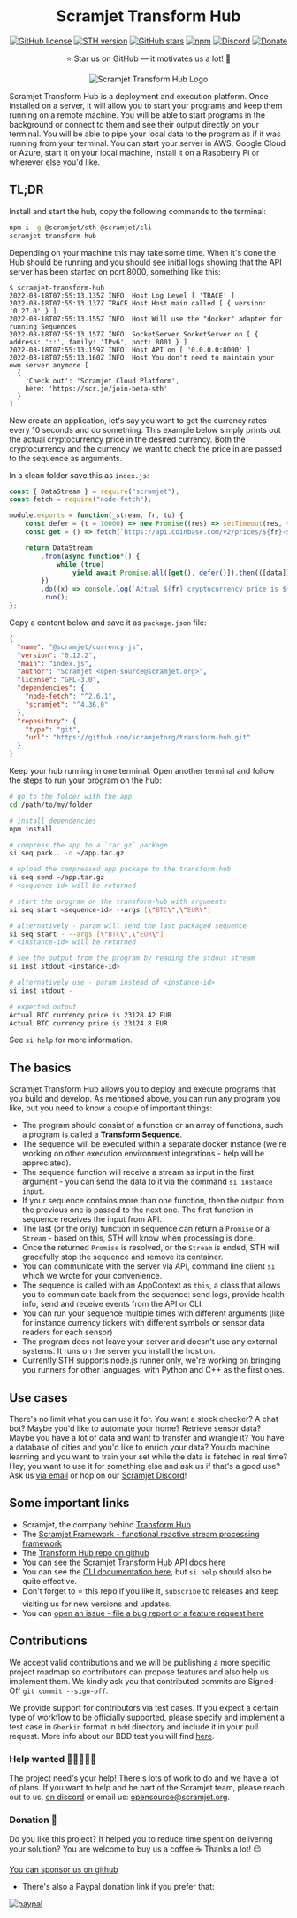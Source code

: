 <h1 align="center"><strong>Scramjet Transform Hub</strong></h1>

<p align="center">
    <a href="https://github.com/scramjetorg/transform-hub/blob/HEAD/LICENSE"><img src="https://img.shields.io/github/license/scramjetorg/transform-hub?color=green&style=plastic" alt="GitHub license" /></a>
    <a href="https://npmjs.org/package/@scramjet/sth"><img src="https://img.shields.io/github/v/tag/scramjetorg/transform-hub?label=version&color=blue&style=plastic" alt="STH version" /></a>
    <a href="https://github.com/scramjetorg/transform-hub"><img src="https://img.shields.io/github/stars/scramjetorg/transform-hub?color=pink&style=plastic" alt="GitHub stars" /></a>
    <a href="https://npmjs.org/package/@scramjet/sth"><img src="https://img.shields.io/npm/dt/@scramjet/sth?color=orange&style=plastic" alt="npm" /></a>
    <a href="https://scr.je/join-community-mg1"><img alt="Discord" src="https://img.shields.io/discord/925384545342201896?label=discord&style=plastic"></a>
    <a href="https://www.paypal.com/cgi-bin/webscr?cmd=_s-xclick&hosted_button_id=7F7V65C43EBMW">
        <img src="https://img.shields.io/badge/Donate-PayPal-green.svg?color=yellow&style=plastic" alt="Donate" />
    </a>
</p>
<p align="center">⭐ Star us on GitHub — it motivates us a lot! 🚀 </p>
<p align="center">
    <img src="https://assets.scramjet.org/sth-logo.svg" alt="Scramjet Transform Hub Logo">
</p>


Scramjet Transform Hub is a deployment and execution platform. Once installed on a server, it will allow you to start your programs and keep them running on a remote machine. You will be able to start programs in the background or connect to them and see their output directly on your terminal. You will be able to pipe your local data to the program as if it was running from your terminal. You can start your server in AWS, Google Cloud or Azure, start it on your local machine, install it on a Raspberry Pi or wherever else you'd like.

## TL;DR

Install and start the hub, copy the following commands to the terminal:

```bash
npm i -g @scramjet/sth @scramjet/cli
scramjet-transform-hub
```

Depending on your machine this may take some time. When it's done the Hub should be running and you should see initial logs showing that the API server has been started on port 8000, something like this:

```shell
$ scramjet-transform-hub
2022-08-18T07:55:13.135Z INFO  Host Log Level [ 'TRACE' ]
2022-08-18T07:55:13.137Z TRACE Host Host main called [ { version: '0.27.0' } ]
2022-08-18T07:55:13.155Z INFO  Host Will use the "docker" adapter for running Sequences
2022-08-18T07:55:13.157Z INFO  SocketServer SocketServer on [ { address: '::', family: 'IPv6', port: 8001 } ]
2022-08-18T07:55:13.159Z INFO  Host API on [ '0.0.0.0:8000' ]
2022-08-18T07:55:13.160Z INFO  Host You don't need to maintain your own server anymore [
  {
    'Check out': 'Scramjet Cloud Platform',
    here: 'https://scr.je/join-beta-sth'
  }
]

```

Now create an application, let's say you want to get the currency rates every 10 seconds and do something. This example below simply prints out the actual cryptocurrency price in the desired currency. Both the cryptocurrency and the currency we want to check the price in are passed to the sequence as arguments.

In a clean folder save this as `index.js`:

```js
const { DataStream } = require("scramjet");
const fetch = require("node-fetch");

module.exports = function(_stream, fr, to) {
    const defer = (t = 10000) => new Promise((res) => setTimeout(res, t));
    const get = () => fetch(`https://api.coinbase.com/v2/prices/${fr}-${to}/spot`).then((res) => res.json());

    return DataStream
        .from(async function*() {
            while (true)
                yield await Promise.all([get(), defer()]).then(([data]) => data);
        })
        .do((x) => console.log(`Actual ${fr} cryptocurrency price is ${x.data.amount} ${to}`)) // add some logic here
        .run();
};
```

Copy a content below and save it as `package.json` file:

```json
{
  "name": "@scramjet/currency-js",
  "version": "0.12.2",
  "main": "index.js",
  "author": "Scramjet <open-source@scramjet.org>",
  "license": "GPL-3.0",
  "dependencies": {
    "node-fetch": "^2.6.1",
    "scramjet": "^4.36.0"
  },
  "repository": {
    "type": "git",
    "url": "https://github.com/scramjetorg/transform-hub.git"
  }
}
```

Keep your hub running in one terminal. Open another terminal and follow the steps to run your program on the hub:

```bash
# go to the folder with the app
cd /path/to/my/folder

# install dependencies
npm install

# compress the app to a `tar.gz` package
si seq pack . -o ~/app.tar.gz

# upload the compressed app package to the transform-hub
si seq send ~/app.tar.gz
# <sequence-id> will be returned

# start the program on the transform-hub with arguments
si seq start <sequence-id> --args [\"BTC\",\"EUR\"]

# alternatively - param will send the last packaged sequence
si seq start - --args [\"BTC\",\"EUR\"]
# <instance-id> will be returned

# see the output from the program by reading the stdout stream
si inst stdout <instance-id>

# alternatively use - param instead of <instance-id>
si inst stdout -

# expected output
Actual BTC currency price is 23128.42 EUR
Actual BTC currency price is 23124.8 EUR
```

See `si help` for more information.

## The basics

Scramjet Transform Hub allows you to deploy and execute programs that you build and develop. As mentioned above, you can run any program you like, but you need to know a couple of important things:

* The program should consist of a function or an array of functions, such a program is called a **Transform Sequence**.
* The sequence will be executed within a separate docker instance (we're working on other execution environment integrations - help will be appreciated).
* The sequence function will receive a stream as input in the first argument - you can send the data to it via the command `si instance input`.
* If your sequence contains more than one function, then the output from the previous one is passed to the next one. The first function in sequence receives the input from API.
* The last (or the only) function in sequence can return a `Promise` or a `Stream` - based on this, STH will know when processing is done.
* Once the returned `Promise` is resolved, or the `Stream` is ended, STH will gracefully stop the sequence and remove its container.
* You can communicate with the server via API, command line client `si` which we wrote for your convenience.
* The sequence is called with an AppContext as `this`, a class that allows you to communicate back from the sequence: send logs, provide health info, send and receive events from the API or CLI.
* You can run your sequence multiple times with different arguments (like for instance currency tickers with different symbols or sensor data readers for each sensor)
* The program does not leave your server and doesn't use any external systems. It runs on the server you install the host on.
* Currently STH supports node.js runner only, we're working on bringing you runners for other languages, with Python and C++ as the first ones.

## Use cases

There's no limit what you can use it for. You want a stock checker? A chat bot? Maybe you'd like to automate your home? Retrieve sensor data? Maybe you have a lot of data and want to transfer and wrangle it? You have a database of cities and you'd like to enrich your data? You do machine learning and you want to train your set while the data is fetched in real time? Hey, you want to use it for something else and ask us if that's a good use? Ask us [via email](mailto:get@scramjet.org) or hop on our [Scramjet Discord](https://scr.je/join-community-mg1)!

## Some important links

* Scramjet, the company behind [Transform Hub](https://scramjet.org)
* The [Scramjet Framework - functional reactive stream processing framework](https://framework.scramjet.org)
* The [Transform Hub repo on github](https://github.com/scramjetorg/transform-hub)
* You can see the [Scramjet Transform Hub API docs here](https://github.com/scramjetorg/transform-hub/tree/HEAD/docs/api-client/README.md)
* You can see the [CLI documentation here](https://github.com/scramjetorg/transform-hub/tree/HEAD/packages/cli/README.md), but `si help` should also be quite effective.
* Don't forget to ⭐ this repo if you like it, `subscribe` to releases and keep visiting us for new versions and updates.
* You can [open an issue - file a bug report or a feature request here](https://github.com/scramjetorg/transform-hub/issues/new/choose)

## Contributions

We accept valid contributions and we will be publishing a more specific project roadmap so contributors can propose features and also help us implement them. We kindly ask you that contributed commits are Signed-Off `git commit --sign-off`.

We provide support for contributors via test cases. If you expect a certain type of workflow to be officially supported, please specify and implement a test case in `Gherkin` format in `bdd` directory and include it in your pull request. More info about our BDD test you will find [here](https://github.com/scramjetorg/transform-hub/tree/HEAD/bdd/README.md).

### Help wanted 👩‍🎓🧑👱‍♀️

The project need's your help! There's lots of work to do and we have a lot of plans. If you want to help and be part of the Scramjet team, please reach out to us, [on discord](https://scr.je/join-community-mg1) or email us: [opensource@scramjet.org](mailto:opensource@scramjet.org).

### Donation 💸

Do you like this project? It helped you to reduce time spent on delivering your solution? You are welcome to buy us a coffee ☕ Thanks a lot! 😉

[You can sponsor us on github](https://github.com/sponsors/scramjetorg)

* There's also a Paypal donation link if you prefer that:

[![paypal](https://www.paypalobjects.com/en_US/i/btn/btn_donateCC_LG.gif)](https://www.paypal.com/cgi-bin/webscr?cmd=_s-xclick&hosted_button_id=7F7V65C43EBMW)



